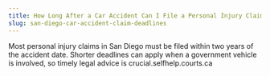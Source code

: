 ```yaml
---
title: How Long After a Car Accident Can I File a Personal Injury Claim in San Diego?
slug: san-diego-car-accident-claim-deadlines
---
```


Most personal injury claims in San Diego must be filed within two years of the accident date. Shorter deadlines can apply when a government vehicle is involved, so timely legal advice is crucial.selfhelp.courts.ca